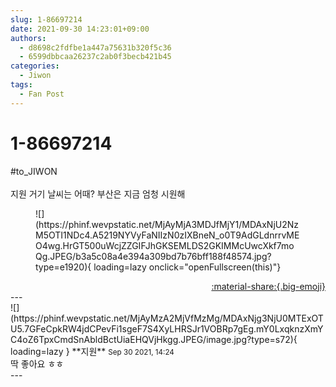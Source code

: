 ```yaml
---
slug: 1-86697214
date: 2021-09-30 14:23:01+09:00
authors:
  - d8698c2fdfbe1a447a75631b320f5c36
  - 6599dbbcaa26237c2ab0f3becb421b45
categories:
  - Jiwon
tags:
  - Fan Post
---
```


# 1-86697214

<div class="post-container" markdown="1">
<div class="content-container md-sidebar__scrollwrap" markdown="1">

\#to_JIWON <br><br>지원 거기 날씨는 어때? 부산은 지금 엄청 시원해
<figure markdown="1">
![](https://phinf.wevpstatic.net/MjAyMjA3MDJfMjY1/MDAxNjU2NzM5OTI1NDc4.A5219NYVyFaNIIzN0zIXBneN_o0T9AdGLdnrrvMEO4wg.HrGT500uWcjZZGIFJhGKSEMLDS2GKIMMcUwcXkf7moQg.JPEG/b3a5c08a4e394a309bd7b76bff188f48574.jpg?type=e1920){ loading=lazy onclick="openFullscreen(this)"}
</figure>


</div>
</div>

<div style="text-align: right;" markdown="1">
<a href="https://weverse.io/fromis9/fanpost/1-86697214" style="text-align: right;">:material-share:{.big-emoji}</a>
</div>
---

<div class="comments-container md-sidebar__scrollwrap" markdown="1">
<div class="comment" markdown="1">
<div class='id-container' markdown="1">
![](https://phinf.wevpstatic.net/MjAyMzA2MjVfMzMg/MDAxNjg3NjU0MTExOTU5.7GFeCpkRW4jdCPevFi1sgeF7S4XyLHRSJr1VOBRp7gEg.mY0LxqknzXmYC4oZ6TpxCmdSnAbldBctUiaEHQVjHkgg.JPEG/image.jpg?type=s72){ loading=lazy }
**<span class="artist">지원</span>** <small>Sep 30 2021, 14:24</small><br>
</div>
<div class='comment-body' markdown="1">
딱 좋아요 ㅎㅎ
</div>
</div>
</div>
---
